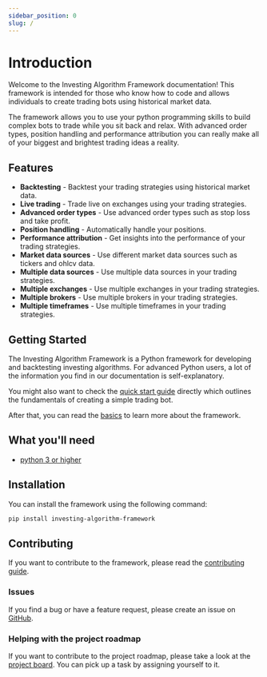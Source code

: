 ```yaml
---
sidebar_position: 0
slug: /
---
```


# Introduction
Welcome to the Investing Algorithm Framework documentation! This framework is intended for those who know how to code 
and allows individuals to create trading bots using historical market data. 

The framework allows you to use your python programming skills to  build complex bots to trade while you sit back and relax. 
With advanced order types, position handling and performance attribution you can really make all of your biggest 
and brightest trading ideas a reality.

## Features
* **Backtesting** - Backtest your trading strategies using historical market data.
* **Live trading** - Trade live on exchanges using your trading strategies.
* **Advanced order types** - Use advanced order types such as stop loss and take profit.
* **Position handling** - Automatically handle your positions.
* **Performance attribution** - Get insights into the performance of your trading strategies.
* **Market data sources** - Use different market data sources such as tickers and ohlcv data.
* **Multiple data sources** - Use multiple data sources in your trading strategies.
* **Multiple exchanges** - Use multiple exchanges in your trading strategies.
* **Multiple brokers** - Use multiple brokers in your trading strategies.
* **Multiple timeframes** - Use multiple timeframes in your trading strategies.

## Getting Started
The Investing Algorithm Framework is a Python framework for developing and backtesting investing algorithms.
For advanced Python users, a lot of the information you find in our documentation is self-explanatory. 

You might also want to check the [quick start guide](/blog/how-to-create-a-trading-bot-in-5-steps) directly which 
outlines the fundamentals of creating a simple trading bot.

After that, you can read the [basics](/docs/Getting%20Started/application-setup.md) to learn more about the framework.

## What you'll need
- [python 3 or higher](https://www.python.org/downloads/)

## Installation
You can install the framework using the following command:

```bash
pip install investing-algorithm-framework
```

## Contributing
If you want to contribute to the framework, please read the [contributing guide](/docs/contributing.md). 

### Issues
If you find a bug or have a feature request, please create an issue on [GitHub](https://github.com/coding-kitties/investing-algorithm-framework/issues).

### Helping with the project roadmap
If you want to contribute to the project roadmap, please take a look at the [project board](https://github.com/coding-kitties/investing-algorithm-framework/projects?query=is%3Aopen).
You can pick up a task by assigning yourself to it. 